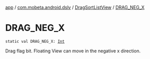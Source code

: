 [app](../../index.md) / [com.mobeta.android.dslv](../index.md) / [DragSortListView](index.md) / [DRAG_NEG_X](.)

# DRAG_NEG_X

`static val DRAG_NEG_X: `[`Int`](https://kotlinlang.org/api/latest/jvm/stdlib/kotlin/-int/index.html)

Drag flag bit. Floating View can move in the negative x direction.

